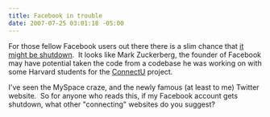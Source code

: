 ```yaml
---
title: Facebook in trouble
date: 2007-07-25 03:01:18 -05:00
---
```


For those fellow Facebook users out there there is a slim chance that [it might be shutdown](http://www.pcworld.com/article/id,135041-c,webservices/article.html).  It looks like Mark Zuckerberg, the founder of Facebook may have potential taken the code from a codebase he was working on with some Harvard students for the [ConnectU](http://www.connectu.com/) project.

I've seen the MySpace craze, and the newly famous (at least to me) Twitter website.  So for anyone who reads this, if my Facebook account gets shutdown, what other "connecting" websites do you suggest?
